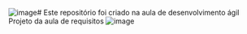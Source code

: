 ![image](https://github.com/RaphaeldosSantosSouza/aula-rapositorio-RaphaelDosSantosSouza/assets/164585988/ff7e24ab-cfae-4c24-bd3b-4a8d44cfc991)# Este repositório foi criado na aula de desenvolvimento ágil
Projeto da aula de requisitos
![image](https://github.com/RaphaeldosSantosSouza/aula-rapositorio-RaphaelDosSantosSouza/assets/164585988/b04909b1-2397-4cac-9ae8-9ec497f19725)
